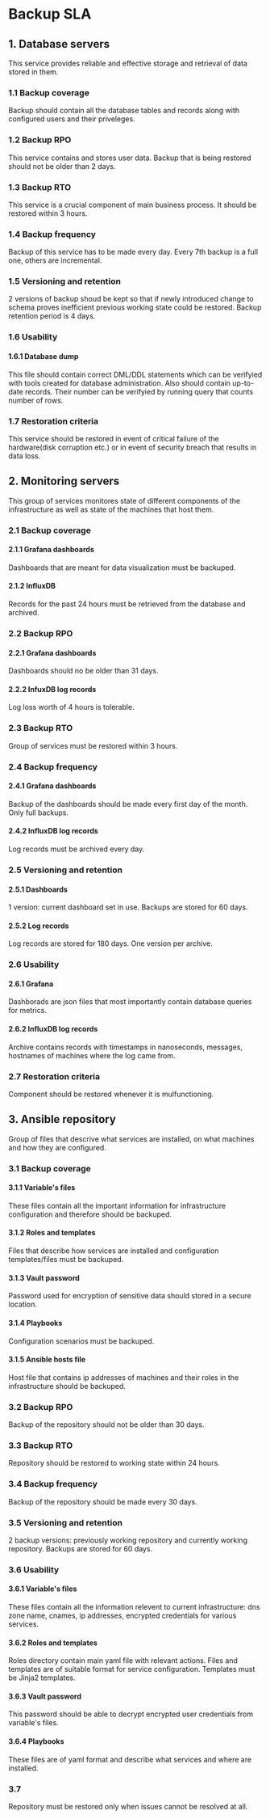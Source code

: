 # Backup SLA
## 1. Database servers
This service provides reliable and effective storage and retrieval of data stored in them.

### 1.1 Backup coverage
Backup should contain all the database tables and records along with configured users and their priveleges.

### 1.2 Backup RPO
This service contains and stores user data. Backup that is being restored should not be older than 2 days.

### 1.3 Backup RTO
This service is a crucial component of main business process. It should be restored within 3 hours.

### 1.4 Backup frequency
Backup of this service has to be made every day. Every 7th backup is a full one, others are incremental.

### 1.5 Versioning and retention
2 versions of backup shoud be kept so that if newly introduced change to schema proves inefficient previous working state could be restored. Backup retention period is 4 days.

### 1.6 Usability 
#### 1.6.1 Database dump
This file should contain correct DML/DDL statements which can be verifyied with tools created for database administration. Also should contain up-to-date records. Their number can be verifyied by running query that counts number of rows.

### 1.7 Restoration criteria
This service should be restored in event of critical failure of the hardware(disk corruption etc.) or in event of security breach that results in data loss.

## 2. Monitoring servers
This group of services monitores state of different components of the infrastructure as well as state of the machines that host them.

### 2.1 Backup coverage
#### 2.1.1 Grafana dashboards
Dashboards that are meant for data visualization must be backuped.

#### 2.1.2 InfluxDB
Records for the past 24 hours must be retrieved from the database and archived.

### 2.2 Backup RPO
#### 2.2.1 Grafana dashboards
Dashboards should no be older than 31 days. 
#### 2.2.2 InfuxDB log records
Log loss worth of 4 hours is tolerable.

### 2.3 Backup RTO
Group of services must be restored within 3 hours.

### 2.4 Backup frequency
#### 2.4.1 Grafana dashboards
Backup of the dashboards should be made every first day of the month. Only full backups.
#### 2.4.2 InfluxDB log records
Log records must be archived every day.

### 2.5 Versioning and retention
#### 2.5.1 Dashboards
1 version: current dashboard set in use. Backups are stored for 60 days.
#### 2.5.2 Log records
Log records are stored for 180 days. One version per archive.

### 2.6 Usability
#### 2.6.1 Grafana
Dashborads are json files that most importantly contain database queries for metrics.
#### 2.6.2 InfluxDB log records
Archive contains records with timestamps in nanoseconds, messages, hostnames of machines where the log came from.

### 2.7 Restoration criteria
Component should be restored whenever it is mulfunctioning.

## 3. Ansible repository
Group of files that descrive what services are installed, on what machines and how they are configured.

### 3.1 Backup coverage
#### 3.1.1 Variable's files
These files contain all the important information for infrastructure configuration and therefore should be backuped.
#### 3.1.2 Roles and templates
Files that describe how services are installed and configuration templates/files must be backuped.
#### 3.1.3 Vault password
Password used for encryption of sensitive data should stored in a secure location.
#### 3.1.4 Playbooks
Configuration scenarios must be backuped.
#### 3.1.5 Ansible hosts file
Host file that contains ip addresses of machines and their roles in the infrastructure should be backuped.

### 3.2 Backup RPO
Backup of the repository should not be older than 30 days.

### 3.3 Backup RTO
Repository should be restored to working state within 24 hours.

### 3.4 Backup frequency
Backup of the repository should be made every 30 days.

### 3.5 Versioning and retention
2 backup versions: previously working repository and currently working repository. Backups are stored for 60 days.

### 3.6 Usability
#### 3.6.1 Variable's files
These files contain all the information relevent to current infrastructure: dns zone name, cnames, ip addresses, encrypted credentials for various services.
#### 3.6.2 Roles and templates
Roles directory contain main yaml file with relevant actions. Files and templates are of suitable format for service configuration. Templates must be Jinja2 templates.
#### 3.6.3 Vault password
This password should be able to decrypt encrypted user credentials from variable's files.
#### 3.6.4 Playbooks
These files are of yaml format and describe what services and where are installed.

### 3.7
Repository must be restored only when issues cannot be resolved at all.
